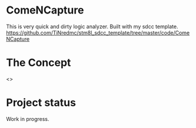 # ComeNCapture
This is very quick and dirty logic analyzer. Built with my sdcc template. https://github.com/TiNredmc/stm8l_sdcc_template/tree/master/code/ComeNCapture

# The Concept
<>

# Project status

Work in progress.
